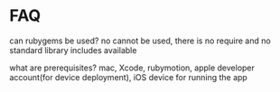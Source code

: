 
FAQ
===

can rubygems be used?
no cannot be used, there is no require and no standard library includes available

what are prerequisites?
mac, Xcode, rubymotion, apple developer account(for device deployment), iOS device for running the app